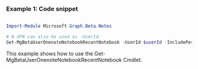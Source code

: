 ### Example 1: Code snippet

```powershell

Import-Module Microsoft.Graph.Beta.Notes

# A UPN can also be used as -UserId.
Get-MgBetaUserOnenoteNotebookRecentNotebook -UserId $userId -IncludePersonalNotebooks $includePersonalNotebooksId 

```
This example shows how to use the Get-MgBetaUserOnenoteNotebookRecentNotebook Cmdlet.

